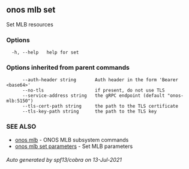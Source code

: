 ## onos mlb set

Set MLB resources

### Options

```
  -h, --help   help for set
```

### Options inherited from parent commands

```
      --auth-header string       Auth header in the form 'Bearer <base64>'
      --no-tls                   if present, do not use TLS
      --service-address string   the gRPC endpoint (default "onos-mlb:5150")
      --tls-cert-path string     the path to the TLS certificate
      --tls-key-path string      the path to the TLS key
```

### SEE ALSO

* [onos mlb](onos_mlb.md)	 - ONOS MLB subsystem commands
* [onos mlb set parameters](onos_mlb_set_parameters.md)	 - Set MLB parameters

###### Auto generated by spf13/cobra on 13-Jul-2021
